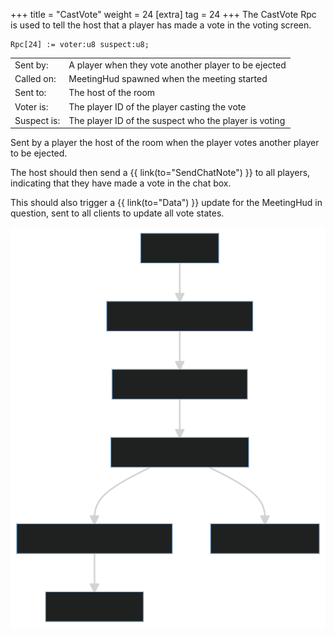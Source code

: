+++
title = "CastVote"
weight = 24
[extra]
tag = 24
+++
The CastVote Rpc is used to tell the host that a player has made a vote in the voting screen.

<!-- more -->

```
Rpc[24] := voter:u8 suspect:u8;
```

|             |                                                       |
| ----------- | ----------------------------------------------------- |
| Sent by:    | A player when they vote another player to be ejected  |
| Called on:  | MeetingHud spawned when the meeting started           |
| Sent to:    | The host of the room                                  |
| Voter is:   | The player ID of the player casting the vote          |
| Suspect is: | The player ID of the suspect who the player is voting |

Sent by a player the host of the room when the player votes another player to be ejected.

The host should then send a {{ link(to="SendChatNote") }} to all players, indicating that they have made a vote in the chat box.

This should also trigger a {{ link(to="Data") }} update for the MeetingHud in question, sent to all clients to update all vote states.

![](cast_vote_diagram.svg)
